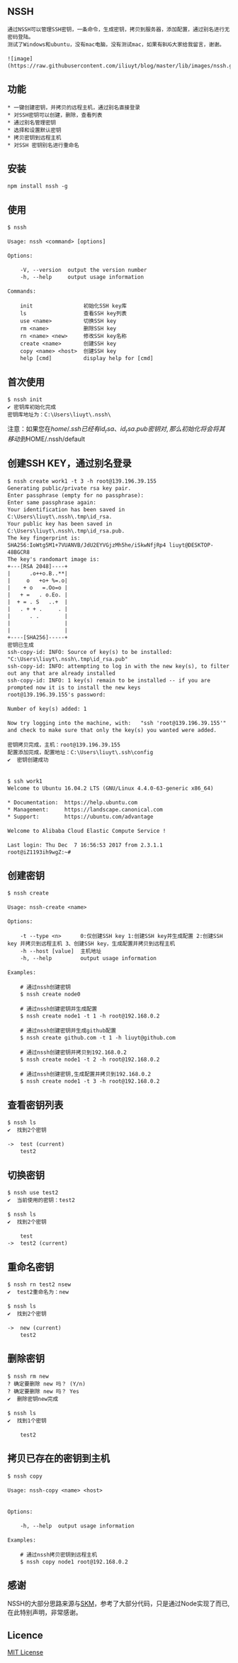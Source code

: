 ## NSSH

    通过NSSH可以管理SSH密钥，一条命令，生成密钥，拷贝到服务器，添加配置，通过别名进行无密码登陆。
    测试了Windows和ubuntu，没有mac电脑，没有测试mac，如果有BUG大家给我留言，谢谢。

    ![image](https://raw.githubusercontent.com/iliuyt/blog/master/lib/images/nssh.gif)


## 功能

    * 一键创建密钥，并拷贝的远程主机，通过别名直接登录
    * 对SSH密钥可以创建，删除，查看列表
    * 通过别名管理密钥
    * 选择和设置默认密钥
    * 拷贝密钥到远程主机
    * 对SSH 密钥别名进行重命名

## 安装

    npm install nssh -g

## 使用

    $ nssh

    Usage: nssh <command> [options]

    Options:

        -V, --version  output the version number
        -h, --help     output usage information

    Commands:

        init                初始化SSH key库
        ls                  查看SSH key列表
        use <name>          切换SSH key
        rm <name>           删除SSH key
        rn <name> <new>     修改SSH key名称
        create <name>       创建SSH key
        copy <name> <host>  创建SSH key
        help [cmd]          display help for [cmd]

## 首次使用

    $ nssh init
    ✔ 密钥库初始化完成
    密钥库地址为：C:\Users\liuyt\.nssh\

注意：如果您在$home/.ssh已经有id_rsa、id_rsa.pub密钥对,那么初始化将会将其移动到$HOME/.nssh/default

## 创建SSH KEY，通过别名登录

    $ nssh create work1 -t 3 -h root@139.196.39.155
    Generating public/private rsa key pair.
    Enter passphrase (empty for no passphrase):
    Enter same passphrase again:
    Your identification has been saved in C:\Users\liuyt\.nssh\.tmp\id_rsa.
    Your public key has been saved in C:\Users\liuyt\.nssh\.tmp\id_rsa.pub.
    The key fingerprint is:
    SHA256:IoWtg5M1+7VUANVB/JdU2EYVGjzMh5he/iSkwNfjRp4 liuyt@DESKTOP-48BGCR8
    The key's randomart image is:
    +---[RSA 2048]----+
    |      .o++o.B..**|
    |     o   +o+ %=.o|
    |    + o   =.Oo=o |
    |   + =   . o.Eo. |
    |  + = . S   ..+  |
    |   . + + .     . |
    |      . .        |
    |                 |
    |                 |
    +----[SHA256]-----+
    密钥已生成
    ssh-copy-id: INFO: Source of key(s) to be installed: "C:\Users\liuyt\.nssh\.tmp\id_rsa.pub"
    ssh-copy-id: INFO: attempting to log in with the new key(s), to filter out any that are already installed
    ssh-copy-id: INFO: 1 key(s) remain to be installed -- if you are prompted now it is to install the new keys
    root@139.196.39.155's password:

    Number of key(s) added: 1

    Now try logging into the machine, with:   "ssh 'root@139.196.39.155'"
    and check to make sure that only the key(s) you wanted were added.

    密钥拷贝完成，主机：root@139.196.39.155
    配置添加完成，配置地址：C:\Users\liuyt\.ssh\config
    ✔  密钥创建成功


    $ ssh work1
    Welcome to Ubuntu 16.04.2 LTS (GNU/Linux 4.4.0-63-generic x86_64)

    * Documentation:  https://help.ubuntu.com
    * Management:     https://landscape.canonical.com
    * Support:        https://ubuntu.com/advantage

    Welcome to Alibaba Cloud Elastic Compute Service !

    Last login: Thu Dec  7 16:56:53 2017 from 2.3.1.1
    root@iZ1193ih9wgZ:~#


## 创建密钥

    $ nssh create

    Usage: nssh-create <name>

    Options:

        -t --type <n>      0:仅创建SSH key 1:创建SSH key并生成配置 2:创建SSH key 并拷贝到远程主机 3、创建SSH key，生成配置并拷贝到远程主机
        -h --host [value]  主机地址
        -h, --help         output usage information

    Examples:

        # 通过nssh创建密钥
        $ nssh create node0

        # 通过nssh创建密钥并生成配置
        $ nssh create node1 -t 1 -h root@192.168.0.2

        # 通过nssh创建密钥并生成github配置
        $ nssh create github.com -t 1 -h liuyt@github.com

        # 通过nssh创建密钥并拷贝到192.168.0.2
        $ nssh create node1 -t 2 -h root@192.168.0.2

        # 通过nssh创建密钥,生成配置并拷贝到192.168.0.2
        $ nssh create node1 -t 3 -h root@192.168.0.2

## 查看密钥列表

    $ nssh ls
    ✔  找到2个密钥

    ->  test (current)
        test2

## 切换密钥

    $ nssh use test2
    ✔  当前使用的密钥：test2

    $ nssh ls
    ✔  找到2个密钥

        test
    ->  test2 (current)


## 重命名密钥

    $ nssh rn test2 nsew
    ✔  test2重命名为：new

    $ nssh ls
    ✔  找到2个密钥

    ->  new (current)
        test2

## 删除密钥

    $ nssh rm new
    ? 确定要删除 new 吗？ (Y/n)
    ? 确定要删除 new 吗？ Yes
    ✔  删除密钥new完成

    $ nssh ls
    ✔  找到1个密钥

        test2

## 拷贝已存在的密钥到主机

    $ nssh copy

    Usage: nssh-copy <name> <host>


    Options:

        -h, --help  output usage information

    Examples:

        # 通过nssh拷贝密钥到远程主机
        $ nssh copy node1 root@192.168.0.2


## 感谢

NSSH的大部分思路来源与[SKM](https://github.com/TimothyYe/skm)，参考了大部分代码，只是通过Node实现了而已,在此特别声明，非常感谢。



## Licence

[MIT License](https://github.com/TimothyYe/skm/blob/master/LICENSE)